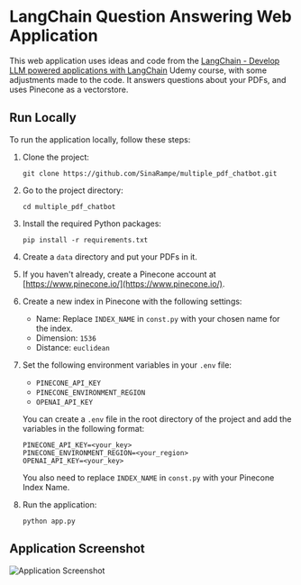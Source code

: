 # LangChain Question Answering Web Application

This web application uses ideas and code from the [LangChain - Develop LLM powered applications with LangChain](https://www.udemy.com/course/langchain/) Udemy course, with some adjustments made to the code. It answers questions about your PDFs, and uses Pinecone as a vectorstore.

## Run Locally

To run the application locally, follow these steps:

1. Clone the project:

   ```
   git clone https://github.com/SinaRampe/multiple_pdf_chatbot.git
   ```

2. Go to the project directory:

   ```
   cd multiple_pdf_chatbot
   ```

3. Install the required Python packages:

   ```
   pip install -r requirements.txt
   ```

4. Create a `data` directory and put your PDFs in it.

5. If you haven't already, create a Pinecone account at [https://www.pinecone.io/](https://www.pinecone.io/).

6. Create a new index in Pinecone with the following settings:

   - Name: Replace `INDEX_NAME` in `const.py` with your chosen name for the index.
   - Dimension: `1536`
   - Distance: `euclidean`

7. Set the following environment variables in your `.env` file:

   - `PINECONE_API_KEY`
   - `PINECONE_ENVIRONMENT_REGION`
   - `OPENAI_API_KEY`

   You can create a `.env` file in the root directory of the project and add the variables in the following format:

   ```
   PINECONE_API_KEY=<your_key>
   PINECONE_ENVIRONMENT_REGION=<your_region>
   OPENAI_API_KEY=<your_key>
   ```

   You also need to replace `INDEX_NAME` in `const.py` with your Pinecone Index Name.

8. Run the application:

   ```
   python app.py
   ```

## Application Screenshot

![Application Screenshot](https://github.com/SinaRampe/multiple_pdf_chatbot/blob/main/pics/app.png)
